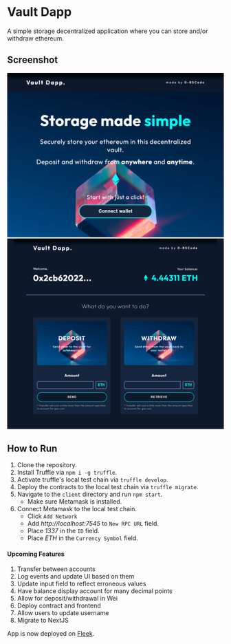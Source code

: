# Vault Dapp
A simple storage decentralized application where you can store and/or withdraw ethereum.

## Screenshot
![](./screenshots/DesktopLanding.png)
![](./screenshots/DesktopHome.png)

## How to Run
1. Clone the repository.
2. Install Truffle via `npm i -g truffle`.
3. Activate truffle's local test chain via `truffle develop`.
4. Deploy the contracts to the local test chain via `truffle migrate`.
5. Navigate to the `client` directory and run `npm start`.
   - Make sure Metamask is installed.
6. Connect Metamask to the local test chain.
   - Click `Add Network`
   - Add *http://localhost:7545* to `New RPC URL` field.
   - Place *1337* in the `ID` field.
   - Place *ETH* in the `Currency Symbol` field.

#### Upcoming Features
1. Transfer between accounts
2. Log events and update UI based on them
3. Update input field to reflect erroneous values
4. Have balance display account for many decimal points
5. Allow for deposit/withdrawal in Wei
6. Deploy contract and frontend
7. Allow users to update username
8. Migrate to NextJS

App is now deployed on [Fleek](https://sparkling-fog-4118.on.fleek.co/).